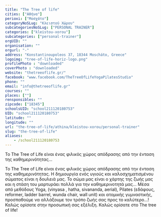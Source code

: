 ```yaml
---
title: "The Tree of life"
cities: ["Αθήνα"]
perioxi: ["Μοσχάτο"]
categoryNoSLug: "Κλειστού Χώρου"
subcategoriesNoSLug: ["PERSONAL TRAINER"]
categories: ["kleistou-xorou"]
subcategories: ["personal-trainer"]
orgUID: ""
organisation: ""
orgurl: "-"
address: "Konstantinoupoleos 37, 18344 Moscháto, Greece"
logoimg: "tree-of-life-horiz-logo.png"
profilePhoto : "downloaded"
coverPhoto : "downloaded"
website: "thetreeoflife.gr/"
facebook: "www.facebook.com/TheTreeOfLifeYogaPilatesStudio"
phone: ""
email: "info@thetreeoflife.gr"
courses: ""
places: [""]
rensponsibles: ""
zipcode: ["18345"]
schoolsUID: "school211120180753"
UID: "school211120180753"
latitude: ""
longitude: ""
url: "the-tree-of-life/athina/kleistou-xorou/personal-trainer"
slug: "the-tree-of-life"
aliases:
    - /school211120180753
---
```



Το The Tree of Life είναι ένας φιλικός χώρος απόδρασης από την ένταση της καθημερινότητας...

Το The Tree of Life είναι ένας φιλικός χώρος απόδρασης από την ένταση της καθημερινότητας. Η δημιουργία ενός υγιούς και καλοσχηματισμένου σώματος είναι η δουλειά μας. Το σώμα μας είναι ο χάρτης της ζωής μας και η στάση του μαρτυράει πολλά για την καθημερινοτητά μας... Μέσα από μεθόδους Yoga, (vinyasa , hatha, sivananda, aerial), Pilates (εδάφους, reformer, ladder barrel, wunda chair, wall unit) και ατομικής γυμναστικής, προσπαθούμε να αλλάξουμε τον τρόπο ζωής σας προς το καλύτερο...! Καλώς ορίσατε στην προσωπική σας εξέλιξη. Καλώς ορίσατε στο The tree of life!